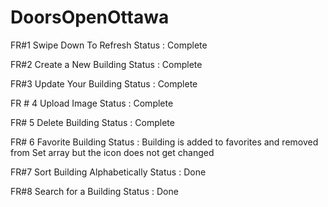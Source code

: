 # DoorsOpenOttawa
FR#1 Swipe Down To Refresh
  Status : Complete
  
FR#2 Create a New Building
  Status : Complete
  
FR#3 Update Your Building
  Status : Complete
  
FR # 4 Upload Image
  Status : Complete
  
FR# 5 Delete Building 
    Status : Complete
    
FR# 6 Favorite Building
  Status : Building is added to favorites and removed from Set<String> array but the icon does not get changed
  
FR#7 Sort Building Alphabetically 
  Status : Done
  
FR#8 Search for a Building
  Status : Done
